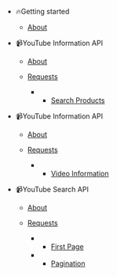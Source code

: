 - 🔥Getting started

  - [About](about.md)

- 📹YouTube Information API

  - [About](amazon-search/about.md)

  - [Requests](amazon-search/requests.md)
    - - [Search Products](amazon-search/requests.md?id=search-for-products)

- 📹YouTube Information API

  - [About](youtube-info/about.md)

  - [Requests](youtube-info/requests.md)
    - - [Video Information](youtube-info/requests.md?id=request-information-of-youTube-video)

- 📹YouTube Search API

  - [About](youtube-search/about.md)

  - [Requests](youtube-search/requests.md)
    - - [First Page](youtube-search/requests.md?id=request-first-page-of-youtube-search-results)
    - - [Pagination](youtube-search/requests.md?id=pagination-example)
